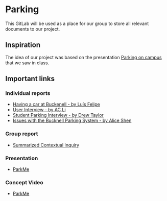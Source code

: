 # Parking

This GitLab will be used as a place for our group to store all relevant documents to our project.

## Inspiration
The idea of our project was based on the presentation [Parking on campus](https://medium.com/@kjs026/parking-on-campus-a-frustrating-time-consuming-issue-259ae8160b6#.cl5gaysto) that we saw in class.

## Important links
### Individual reports
- [Having a car at Buckenell - by Luís Felipe](https://medium.com/@lftomazini/having-a-car-at-bucknell-cda27283f89e#.ktd74vqhi)
- [User Interview - by AC Li](https://medium.com/@yl015/user-interview-a1b995bb6d76#.ci5je4ih2)
- [Student Parking Interview - by Drew Taylor](https://medium.com/@awt003/student-parking-interview-9dd119de017f#.kjy0z7mwv)
- [Issues with the Bucknell Parking System - by Alice Shen](https://medium.com/@ms092/issues-with-the-bucknell-parking-system-d9cc90a4c112#.gmhgks4ft)

### Group report
- [Summarized Contextual Inquiry](https://medium.com/@lftomazini/summarized-contextual-inquiry-3cdb97074762#.wyfq5znn2)

### Presentation
- [ParkMe](https://docs.google.com/a/bucknell.edu/presentation/d/1uxBkMXgUkmEBJ0fYvIgu5pYqA34eRcjhOHB9bKC-aCk/edit?usp=sharing)

### Concept Video
- [ParkMe](https://www.youtube.com/watch?v=tlSBLZjG_BA)
